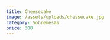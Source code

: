 ```yaml
---
title: Cheesecake
image: /assets/uploads/chessecake.jpg
category: Sobremesas
price: 300
---
```


